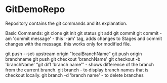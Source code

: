 # GitDemoRepo

Repository contains the git commands and its explanation.

Basic Commands:
git clone
git init
git status
git add
git commit
git commit -am 'commit message' -  this '-am' tag, adds changes to Stages and commit changes with the message. this works only for modified file. 

git push --set-upstream origin "localBranchName"
git push origin branchname
git push
git checkout 'branchName'
git checkout -b 'branchName'
“git diff ‘branch name’” - shows difference of the branch from the current branch.
git branch - to display branch names that is checkout locally.
git branch -d 'branch name' - to delete branches

